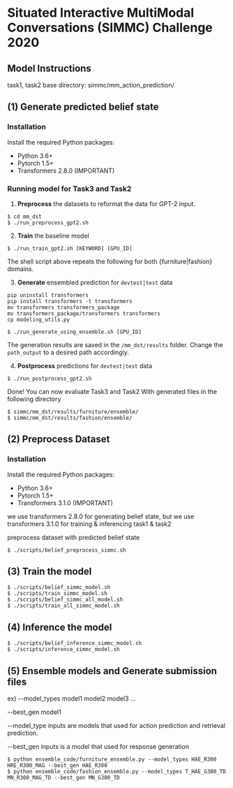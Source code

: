 # Situated Interactive MultiModal Conversations (SIMMC) Challenge 2020

## Model Instructions
task1, task2 base directory: simmc/mm_action_prediction/

## (1) Generate predicted belief state
### Installation
Install the required Python packages:
- Python 3.6+
- Pytorch 1.5+
- Transformers 2.8.0 (IMPORTANT)
### Running model for Task3 and Task2

1. **Preprocess** the datasets to reformat the data for GPT-2 input.

```
$ cd mm_dst
$ ./run_preprocess_gpt2.sh
```
2. **Train** the baseline model

```
$ ./run_train_gpt2.sh [KEYWORD] [GPU_ID]
```

The shell script above repeats the following for both {furniture|fashion} domains.


3. **Generate** ensembled prediction for `devtest|test` data

```
pip uninstall transformers
pip install transformers -t transformers
mv transformers transformers_package
mv transformers_package/transformers transformers
cp modeling_utils.py

$ ./run_generate_using_ensemble.sh [GPU_ID]
```

The generation results are saved in the `/mm_dst/results` folder. Change the `path_output` to a desired path accordingly.


4. **Postprocess** predictions for `devtest|test` data

```
$ ./run_postprocess_gpt2.sh
```

Done! You can now evaluate Task3 and Task2 With generated files in the following directory
```
$ simmc/mm_dst/results/furniture/ensemble/
$ simmc/mm_dst/results/fashion/ensemble/
```

## (2) Preprocess Dataset
### Installation
Install the required Python packages:
- Python 3.6+
- Pytorch 1.5+
- Transformers 3.1.0 (IMPORTANT)


we use transformers 2.8.0 for generating belief state, but we use transformers 3.1.0 for training & inferencing task1 & task2


preprocess dataset with predicted belief state
```
$ ./scripts/belief_preprocess_simmc.sh
```

## (3) Train the model
```
$ ./scripts/belief_simmc_model.sh
$ ./scripts/train_simmc_model.sh
$ ./scripts/belief_simmc_all_model.sh
$ ./scripts/train_all_simmc_model.sh
```

## (4) Inference the model
```
$ ./scripts/belief_inference_simmc_model.sh
$ ./scripts/inference_simmc_model.sh
```

## (5) Ensemble models and Generate submission files
ex) --model_types model1 model2 model3 ...

--best_gen model1
    
--model_type inputs are models that used for action prediction and retrieval prediction.

--best_gen inputs is a model that used for response generation


```
$ python ensemble_code/furniture_ensemble.py --model_types HAE_R300 HRE_R300_MAG --best_gen HAE_R300
$ python ensemble_code/fashion_ensemble.py --model_types T_HAE_G300_TD MN_R300_MAG_TD --best_gen MN_G300_TD
```

